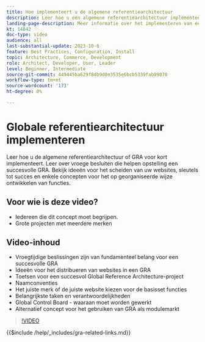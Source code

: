 ```yaml
---
title: Hoe implementeert u de algemene referentiearchitectuur
description: Leer hoe u een algemene referentiearchitectuur implementeert. Leer ideeën om uw websites te verspreiden, sleutels voor succes en rollen nodig om uw Globale project van de Architectuur van de Verwijzing van begin op het juiste spoor te verzekeren.
landing-page-description: Meer informatie over het implementeren van een wereldwijde referentiearchitectuur met Adobe Commerce
kt: 14042
doc-type: video
audience: all
last-substantial-update: 2023-10-6
feature: Best Practices, Configuration, Install
topic: Architecture, Commerce, Development
role: Architect, Developer, User, Leader
level: Beginner, Intermediate
source-git-commit: 449445ba629f8db9d0e3535e6bcb5339fab99070
workflow-type: tm+mt
source-wordcount: '173'
ht-degree: 0%

---
```


# Globale referentiearchitectuur implementeren

Leer hoe u de algemene referentiearchitectuur of GRA voor kort implementeert. Leer over vroege besluiten die helpen opstelling een succesvolle GRA. Bekijk ideeën voor het scheiden van uw websites, sleutels tot succes en enkele concepten voor het op georganiseerde wijze ontwikkelen van functies.

## Voor wie is deze video?

* Iedereen die dit concept moet begrijpen.
* Grote projecten met meerdere merken

## Video-inhoud

* Vroegtijdige beslissingen zijn van fundamenteel belang voor een succesvolle GRA
* Ideeën voor het distribueren van websites in een GRA
* Toetsen voor een succesvol Global Reference Architecture-project
* Naamconventies
* Het juiste merk of de juiste website kiezen voor de basisset functies
* Belangrijkste taken en verantwoordelijkheden
* Global Control Board - waaraan moet worden gewerkt
* Alternatief concept voor het gebruiken van GRA als modulemarkt

>[!VIDEO](https://video.tv.adobe.com/v/3424702?learn=on)

{{$include /help/_includes/gra-related-links.md}}

